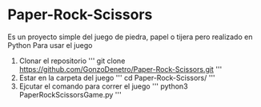 # Paper-Rock-Scissors
Es un proyecto simple del juego de piedra, papel o tijera pero realizado en Python
Para usar el juego 
1. Clonar el repositorio 
'''
git clone https://github.com/GonzoDenetro/Paper-Rock-Scissors.git
'''
2. Estar en la carpeta del juego
'''
cd Paper-Rock-Scissors/
'''
3. Ejcutar el comando para correr el juego
'''
python3 PaperRockScissorsGame.py
'''